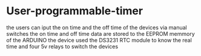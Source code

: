 # User-programmable-timer
the users can iput the on time and the off time of the devices via  manual switches
the on time and off time data are stored to the EEPROM  memmory of the ARDUINO 
the device used the DS3231 RTC module to know the real time and four 5v relays to switch the devices
